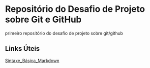 # Repositório do Desafio de Projeto sobre Git e GitHub
primeiro repositório do desafio de projeto sobre git/github

## Links Úteis
[Sintaxe_Básica_Markdown](https://www.markdownguide.org/getting-started/)
